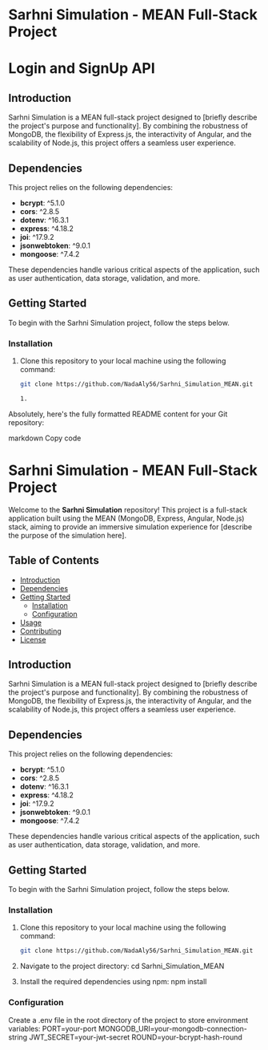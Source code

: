 # Sarhni Simulation - MEAN Full-Stack Project
# Login and SignUp API

## Introduction

Sarhni Simulation is a MEAN full-stack project designed to [briefly describe the project's purpose and functionality]. By combining the robustness of MongoDB, the flexibility of Express.js, the interactivity of Angular, and the scalability of Node.js, this project offers a seamless user experience.

## Dependencies

This project relies on the following dependencies:

- **bcrypt**: ^5.1.0
- **cors**: ^2.8.5
- **dotenv**: ^16.3.1
- **express**: ^4.18.2
- **joi**: ^17.9.2
- **jsonwebtoken**: ^9.0.1
- **mongoose**: ^7.4.2

These dependencies handle various critical aspects of the application, such as user authentication, data storage, validation, and more.

## Getting Started

To begin with the Sarhni Simulation project, follow the steps below.

### Installation

1. Clone this repository to your local machine using the following command:

   ```bash
   git clone https://github.com/NadaAly56/Sarhni_Simulation_MEAN.git

   1.
Absolutely, here's the fully formatted README content for your Git repository:

markdown
Copy code
# Sarhni Simulation - MEAN Full-Stack Project

Welcome to the **Sarhni Simulation** repository! This project is a full-stack application built using the MEAN (MongoDB, Express, Angular, Node.js) stack, aiming to provide an immersive simulation experience for [describe the purpose of the simulation here].

## Table of Contents

- [Introduction](#introduction)
- [Dependencies](#dependencies)
- [Getting Started](#getting-started)
  - [Installation](#installation)
  - [Configuration](#configuration)
- [Usage](#usage)
- [Contributing](#contributing)
- [License](#license)

## Introduction

Sarhni Simulation is a MEAN full-stack project designed to [briefly describe the project's purpose and functionality]. By combining the robustness of MongoDB, the flexibility of Express.js, the interactivity of Angular, and the scalability of Node.js, this project offers a seamless user experience.

## Dependencies

This project relies on the following dependencies:

- **bcrypt**: ^5.1.0
- **cors**: ^2.8.5
- **dotenv**: ^16.3.1
- **express**: ^4.18.2
- **joi**: ^17.9.2
- **jsonwebtoken**: ^9.0.1
- **mongoose**: ^7.4.2

These dependencies handle various critical aspects of the application, such as user authentication, data storage, validation, and more.

## Getting Started

To begin with the Sarhni Simulation project, follow the steps below.

### Installation

1. Clone this repository to your local machine using the following command:

   ```bash
   git clone https://github.com/NadaAly56/Sarhni_Simulation_MEAN.git

2. Navigate to the project directory:
cd Sarhni_Simulation_MEAN

3. Install the required dependencies using npm:
npm install

### Configuration

Create a .env file in the root directory of the project to store environment variables:
PORT=your-port
MONGODB_URI=your-mongodb-connection-string
JWT_SECRET=your-jwt-secret
ROUND=your-bcrypt-hash-round

